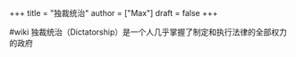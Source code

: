 +++
title = "独裁统治"
author = ["Max"]
draft = false
+++

\#wiki
独裁统治（Dictatorship）是一个人几乎掌握了制定和执行法律的全部权力的政府
